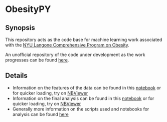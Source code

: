 # ObesityPY

## Synopsis
This repository acts as the code base for machine learning work associated with the [NYU Langone Comprehensive Program on Obesity](https://med.nyu.edu/research/obesity/comprehensive-program-obesity).

An unofficial repository of the code under development as the work progresses can be found [here](https://github.com/narges-rzv/ObesityPY).

## Details

- Information on the features of the data can be found in this [notebook](https://github.com/NYUMedML/ObesityPY/blob/master/src/Pediatric_Obesity_Prediction_Feature_Data.ipynb) or for quicker loading, try on [NBViewer](https://nbviewer.jupyter.org/github/NYUMedML/ObesityPY/blob/master/src/Pediatric_Obesity_Prediction_Feature_Data.ipynb)
- Information on the final analysis can be found in this [notebook](https://github.com/NYUMedML/ObesityPY/blob/master/src/Pediatric_Obesity_Prediction_Regression_100_bootstraps.ipynb) or for quicker loading, try on [NBViewer](https://nbviewer.jupyter.org/github/NYUMedML/ObesityPY/blob/master/src/Pediatric_Obesity_Prediction_Regression_100_bootstraps.ipynb)
- Generally more information on the scripts used and notebooks for analysis can be found [here](https://github.com/NYUMedML/ObesityPY/tree/master/src)
